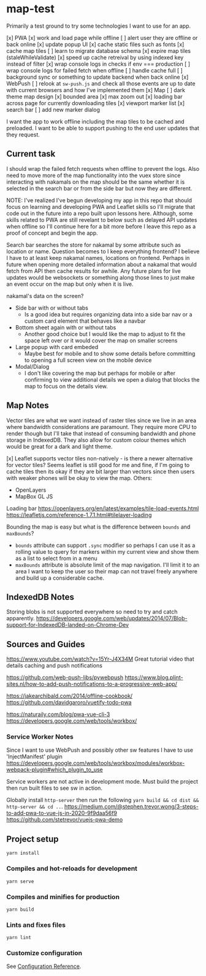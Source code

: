 # map-test

Primarily a test ground to try some technologies I want to use for an app.

[x] PWA
  [x] work and load page while offline
    [ ] alert user they are offline or back online
  [x] update popup UI
  [x] cache static files such as fonts
  [x] cache map tiles
    [ ] learn to migrate database schema
    [x] expire map tiles (staleWhileValidate)
    [x] speed up cache retreival by using indexed key instead of filter
    [x] wrap console logs in checks if env === production
    [ ] wrap console logs for failed fetch when offline
    [ ] handle cache full
    [ ] background sync or something to update backend when back online
[x] WebPush
  [ ] relook at `sw-push.js` and check all those events are up to date with current browsers and how I've implemented them
[x] Map
  [ ] dark theme map design
  [x] bounded area
  [x] max zoom out
  [x] loading bar across page for currently downloading tiles
  [x] viewport marker list
  [x] search bar
  [ ] add new marker dialog

I want the app to work offline including the map tiles to be cached and preloaded.
I want to be able to support pushing to the end user updates that they request.


## Current task

I should wrap the failed fetch requests when offline to prevent the logs. Also need to move more of the map functionality into the vuex store since interacting with nakamals on the map should be the same whether it is selected in the search bar or from the side bar but now they are different.

NOTE: I've realized I've begun developing my app in this repo that should focus on learning and developing PWA and Leaflet skills so I'll migrate that code out in the 
future into a repo built upon lessons here.
Although, some skills related to PWA are still revelant to below such as delayed API updates when offline so I'll continue here for a bit more before I leave this 
repo as a proof of concept and begin the app.

Search bar searches the store for nakamal by some attribute such as location or name. 
Question becomes to I keep everything frontend? I believe I have to at least keep nakamal names, locations on frontend. Perhaps in future when opening more detailed
information about a nakamal that would fetch from API then cache results for awhile. Any future plans for live updates would be websockets or something along those lines 
to just make an event occur on the map but only when it is live.

nakamal's data on the screen?
  - Side bar with or without tabs
    - Is a good idea but requires organizing data into a side bar nav or a custom card element that behaves like a navbar
  - Bottom sheet again with or without tabs
    - Another good choice but I would like the map to adjust to fit the space left over or it would cover the map on smaller screens
  - Large popup with card embeded
    - Maybe best for mobile and to show some details before committing to opening a full screen view on the mobile device
  - Modal/Dialog
    - I don't like covering the map but perhaps for mobile or after confirming to view additional details we open a dialog that blocks the map to focus on the details view.


## Map Notes

Vector tiles are what we want instead of raster tiles since we live in an area where bandwidth
considerations are paramount. They require more CPU to render though but I'll take that instead 
of consuming bandwidth and phone storage in IndexedDB. They also allow for custom colour themes 
which would be great for a dark and light theme.

[x] Leaflet supports vector tiles non-natively - is there a newer alternative for vector tiles?
  Seems leaflet is still good for me and fine, if I'm going to cache tiles then its okay if they 
  are bit larger than vectors since then users with weaker phones will be okay to view the map.
Others:
  - OpenLayers
  - MapBox GL JS

Loading bar
https://openlayers.org/en/latest/examples/tile-load-events.html
https://leafletjs.com/reference-1.7.1.html#tilelayer-loading

Bounding the map is easy but what is the difference between `bounds` and `maxBounds`?
  - `bounds` attribute can support `.sync` modifier so perhaps I can use it as a rolling value to query for markers within my current view and show them as a list to select from in a menu
  - `maxBounds` attribute is absolute limit of the map navigation. I'll limit it to an area I want to keep the user so their map can not travel freely anywhere and build up a considerable cache.


## IndexedDB Notes

Storing blobs is not supported everywhere so need to try and catch apparently.
https://developers.google.com/web/updates/2014/07/Blob-support-for-IndexedDB-landed-on-Chrome-Dev


## Sources and Guides

https://www.youtube.com/watch?v=15Yr-J4X34M
Great tutorial video that details caching and push notifications

https://github.com/web-push-libs/pywebpush
https://www.blog.plint-sites.nl/how-to-add-push-notifications-to-a-progressive-web-app/

https://jakearchibald.com/2014/offline-cookbook/
https://github.com/davidgaroro/vuetify-todo-pwa

https://naturaily.com/blog/pwa-vue-cli-3
https://developers.google.com/web/tools/workbox/


### Service Worker Notes

Since I want to use WebPush and possibly other sw features I have to use 'InjectManifest' plugin
https://developers.google.com/web/tools/workbox/modules/workbox-webpack-plugin#which_plugin_to_use

Service workers are not active in development mode. Must build the project then run built files to 
see sw in action.

Globally install `http-server` then run the following `yarn build && cd dist && http-server && cd ..`.
https://medium.com/@stephen.trevor.wong/3-steps-to-add-pwa-to-vue-js-in-2020-9f9daa56f9
https://github.com/stetrevor/vuejs-pwa-demo


## Project setup
```
yarn install
```

### Compiles and hot-reloads for development
```
yarn serve
```

### Compiles and minifies for production
```
yarn build
```

### Lints and fixes files
```
yarn lint
```

### Customize configuration
See [Configuration Reference](https://cli.vuejs.org/config/).
